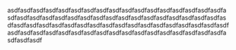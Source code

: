 asdfasdfasdfasdfasdfasdfasdfasdfasdfasdfasdfasdfasdfasdfasdfasdfasdfasdfasdfasdfasdfasdfasdfasdfasdfasdfasdfasdfasdfasdfasdfasdfasdfasdfasdfasdfasdfasdfasdfasdfasdfasdfasdfasdfasdfasdfasdfasdfasdfasdfasdfasdfasdfasdfasdfasdfasdfasdfasdfasdfasdfasdfasdfasdfasdfasdfasdfasdfasdfasdfasdfasdf